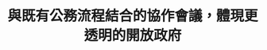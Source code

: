 ---
id: "49"
lang: zh-tw
publish: "FALSE"
description: 「醫療院所『病房營養照護』及『診間營養諮詢』 應有全民健康保險給付制度」連署案
selected: "FALSE"
blog_selected: "FALSE"
thumbnail: https://cm.pdis.tw/images/post/49/1jIXcBDeUsGhKq762NsbnVx1vtia-rPRq.jpg
title: 與既有公務流程結合的協作會議，體現更透明的開放政府
introduction:
  content: >-
    2019年3月29日有位營養師在國發會的「公共政策網路參與平台」上提案，希望「醫療院所『病房營養照護』及『診間營養諮詢』
    應有全民健康保險給付制度」，這個訴求得到5,144位網友連署。這個提案主張，營養照護和營養諮詢對於醫療院所的患者健康狀態與疾病控制具有正面幫助之影響，但因為沒有適當之健保給付，導致醫療院所無法用合理薪資聘用足夠營養師執行相關業務，造成醫療院所的營養師長期不足及離職流動率高。因此建議衛生福利部中央健康保險署將醫療院所之『病房營養照護』及『診間營養諮詢』納入全民健康保險給付制度，促使醫療院所聘僱足夠營養師及降低離職流動率，讓病患獲得良好營養照護達到自我健康管理並防止疾病惡化，亦可節省耗費鉅額的醫療資源。

    經與衛福部召開工作會議討論後得知，涉及健保給付相關的討論及審核，衛福部已經有既定的專家諮詢會議和健保共擬會議等委員會形式處理，而且相關會議都有記名逐字稿行之有年，可說已達到透明及開放原則。所以本案的處理方式，PDIS僅提供逐字稿協助，並將逐字記錄公開於sayit網站上，供關心本議題的民眾參考。
color: yellow
join:
  type: 提
  title: 「醫療院所『病房營養照護』及『診間營養諮詢』 應有全民健康保險給付制度」
  link: https://join.gov.tw/idea/detail/56cadfa3-50a6-41db-aa5d-b7c2aff36282
  image: https://cm.pdis.tw/images/post/49/1uUUzDolOMwgQMUa09XE6OE1k8145VAwy.jpg
layout: post
departments:
  - 衛福部
tags:
  - 醫療
  - 社會福利
  - 法規
embed:
  transcript:
    links:
      - https://sayit.pdis.nat.gov.tw/2019-06-12-%E5%BB%BA%E8%AD%B0%E7%87%9F%E9%A4%8A%E7%85%A7%E8%AD%B7%E7%B4%8D%E5%85%A5%E5%81%A5%E4%BF%9D%E7%B5%A6%E4%BB%98%E6%A1%88
blogs:
  - http://br3cwr5i336zfgs5ohek.lh.pdis.nat.gov.tw/
---